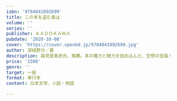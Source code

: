 ```yaml
---
isbn: '9784041092699'
title: この本を盗む者は
volume: ''
series: ''
publisher: ＫＡＤＯＫＡＷＡ
pubdate: '2020-10-08'
cover: 'https://cover.openbd.jp/9784041092699.jpg'
author: 深緑野分／著
description: 森見登美彦氏、推薦。本の魔力と魅力を詰め込んだ、空想の宝箱！
price: '1500'
genre: ''
target: 一般
format: 単行本
content: 日本文学、小説・物語

---
```

